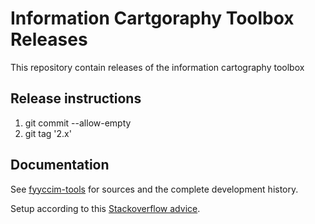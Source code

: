 # Information Cartgoraphy Toolbox Releases
This repository contain releases of the information cartography toolbox

## Release instructions

1. git commit --allow-empty
1. git tag '2.x'

## Documentation

See [fyyccim-tools](https://github.com/foryouandyourcustomers/fyyccim-tools) for sources and the complete development history.

Setup according to this [Stackoverflow advice](https://stackoverflow.com/questions/26217941/can-i-make-releases-public-from-a-private-github-repo).